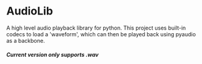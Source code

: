 <h1> AudioLib </h1>
A high level audio playback library for python. This project uses built-in codecs to load a 'waveform', which can then be played back using pyaudio as a backbone.
<h5>Current version only supports .wav</h5>
